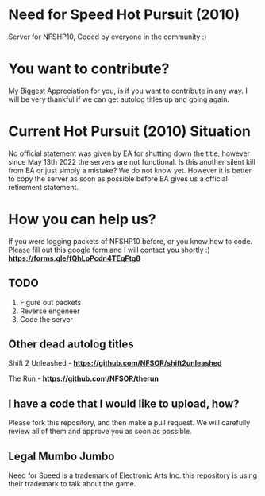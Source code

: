 # Need for Speed Hot Pursuit (2010)
Server for NFSHP10, Coded by everyone in the community :)


# You want to contribute?
My Biggest Appreciation for you, is if you want to contribute in any way. I will be very thankful if we can get autolog titles up and going again.

# Current Hot Pursuit (2010) Situation
No official statement was given by EA for shutting down the title, however since May 13th 2022 the servers are not functional. Is this another silent kill from EA or just simply a mistake? We do not know yet. However it is better to copy the server as soon as possible before EA gives us a official retirement statement.

# How you can help us?
If you were logging packets of NFSHP10 before, or you know how to code. Please fill out this google form and I will contact you shortly :)
**https://forms.gle/fQhLpPcdn4TEqFtg8**


## TODO
1. Figure out packets
2. Reverse engeneer
3. Code the server



## Other dead autolog titles 
Shift 2 Unleashed - **https://github.com/NFSOR/shift2unleashed**

The Run - **https://github.com/NFSOR/therun**



## I have a code that I would like to upload, how?
Please fork this repository, and then make a pull request. We will carefully review all of them and approve you as soon as possible.








## Legal Mumbo Jumbo
Need for Speed is a trademark of Electronic Arts Inc. this repository is using their trademark to talk about the game. 

